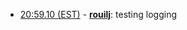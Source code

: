 * <a href="#20:59.10" id="20:59.10">20:59.10 (EST)</a> - __[rouilj](https://github.com/rouilj)__: testing logging
